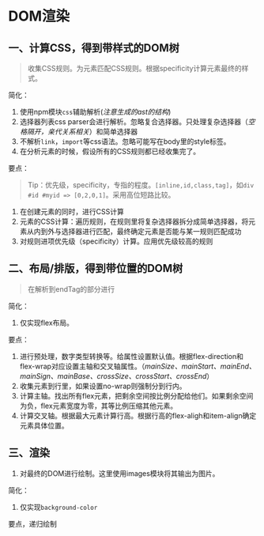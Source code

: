 # DOM渲染

## 一、计算CSS，得到带样式的DOM树

> 收集CSS规则。为元素匹配CSS规则。根据specificity计算元素最终的样式。

简化：

1. 使用npm模块`css`辅助解析(*注意生成的ast的结构*)
1. 选择器列表css parser会进行解析。忽略复合选择器。只处理复杂选择器（*空格隔开，亲代关系相关*）和简单选择器
1. 不解析`link`，`import`等css语法。忽略可能写在body里的style标签。
1. 在分析元素的时候，假设所有的CSS规则都已经收集完了。

要点：

> Tip：优先级，specificity，专指的程度。`[inline,id,class,tag]`，如`div #id #myid => [0,2,0,1]`。采用高位短路比较。

1. 在创建元素的同时，进行CSS计算
1. 元素的CSS计算：遍历规则，在规则里将复杂选择器拆分成简单选择器，将元素从内到外与选择器进行匹配，最终确定元素是否能与某一规则匹配成功
1. 对规则进项优先级（specificity）计算。应用优先级较高的规则

## 二、布局/排版，得到带位置的DOM树

> 在解析到endTag的部分进行

简化：

1. 仅实现flex布局。

要点：

1. 进行预处理，数字类型转换等。给属性设置默认值。根据flex-direction和flex-wrap对应设置主轴和交叉轴属性。（*mainSize、mainStart、mainEnd、mainSign、mainBase、crossSize、crossStart、crossEnd*）
1. 收集元素到行里，如果设置no-wrap则强制分到行内。
1. 计算主轴。找出所有flex元素，把剩余空间按比例分配给他们。如果剩余空间为负，flex元素宽度为零，其等比例压缩其他元素。
1. 计算交叉轴。根据最大元素计算行高。根据行高的flex-aligh和item-align确定元素具体位置。

## 三、渲染

1. 对最终的DOM进行绘制。这里使用images模块将其输出为图片。

简化：

1. 仅实现`background-color`

要点，递归绘制
